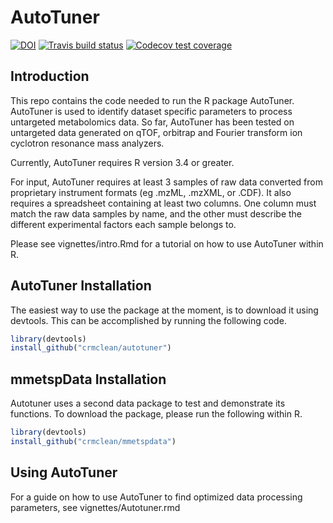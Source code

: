 # AutoTuner

<!-- badges: start -->
[![DOI](https://zenodo.org/badge/DOI/10.5281/zenodo.3270590.svg)](https://doi.org/10.5281/zenodo.3270590)
  [![Travis build status](https://travis-ci.org/crmclean/Autotuner.svg?branch=master)](https://travis-ci.org/crmclean/Autotuner)
  [![Codecov test coverage](https://codecov.io/gh/crmclean/Autotuner/branch/master/graph/badge.svg)](https://codecov.io/gh/crmclean/Autotuner?branch=master)
  <!-- badges: end -->

## Introduction

This repo contains the code needed to run the R package AutoTuner. AutoTuner is used to identify dataset specific parameters to process untargeted metabolomics data. So far, AutoTuner has been tested on untargeted data generated on qTOF, orbitrap and Fourier transform ion cyclotron resonance mass analyzers. 

Currently, AutoTuner requires R version 3.4 or greater. 

For input, AutoTuner requires at least 3 samples of raw data converted from proprietary instrument formats (eg .mzML, .mzXML, or .CDF). It also requires a spreadsheet containing at least two columns. One column must match the raw data samples by name, and the other must describe the different experimental factors each sample belongs to. 

Please see vignettes/intro.Rmd for a tutorial on how to use AutoTuner within R. 

## AutoTuner Installation

The easiest way to use the package at the moment, is to download it using devtools. This can be accomplished by running the following code. 

```r
library(devtools)
install_github("crmclean/autotuner")
```

## mmetspData Installation 

Autotuner uses a second data package to test and demonstrate its functions. To download the package, please run the following within R.

```r
library(devtools)
install_github("crmclean/mmetspdata")
```

## Using AutoTuner

For a guide on how to use AutoTuner to find optimized data processing parameters, see vignettes/Autotuner.rmd
